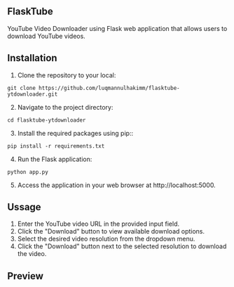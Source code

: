 ## FlaskTube
YouTube Video Downloader using Flask web application that allows users to download YouTube videos.

## Installation 

1. Clone the repository to your local:
```
git clone https://github.com/luqmannulhakimm/flasktube-ytdownloader.git
```
2. Navigate to the project directory:
```
cd flasktube-ytdownloader
```
3. Install the required packages using pip::
```
pip install -r requirements.txt
```
4. Run the Flask application:
```
python app.py
```
5. Access the application in your web browser at http://localhost:5000.

## Ussage
1. Enter the YouTube video URL in the provided input field.
2. Click the "Download" button to view available download options.
3. Select the desired video resolution from the dropdown menu.
4. Click the "Download" button next to the selected resolution to download the video.

## Preview
